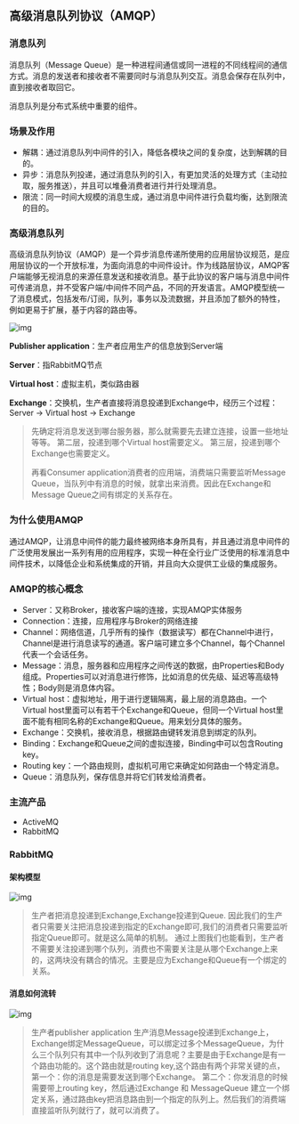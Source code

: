 ## 高级消息队列协议（AMQP）

### 消息队列

消息队列（Message Queue）是一种进程间通信或同一进程的不同线程间的通信方式。消息的发送者和接收者不需要同时与消息队列交互。消息会保存在队列中，直到接收者取回它。

消息队列是分布式系统中重要的组件。

### 场景及作用

- 解耦：通过消息队列中间件的引入，降低各模块之间的复杂度，达到解耦的目的。
- 异步：消息队列投递，通过消息队列的引入，有更加灵活的处理方式（主动拉取，服务推送），并且可以堆叠消费者进行并行处理消息。
- 限流：同一时间大规模的消息生成，通过消息中间件进行负载均衡，达到限流的目的。

### 高级消息队列

高级消息队列协议（AMQP）是一个异步消息传递所使用的应用层协议规范，是应用层协议的一个开放标准，为面向消息的中间件设计。作为线路层协议，AMQP客户端能够无视消息的来源任意发送和接收消息。基于此协议的客户端与消息中间件可传递消息，并不受客户端/中间件不同产品，不同的开发语言。AMQP模型统一了消息模式，包括发布/订阅，队列，事务以及流数据，并且添加了额外的特性，例如更易于扩展，基于内容的路由等。

![img](https://raw.githubusercontent.com/HurleyJames/ImageHosting/master/16c47c799e73e1bf.png)

**Publisher application**：生产者应用生产的信息放到Server端

**Server**：指RabbitMQ节点

**Virtual host**：虚拟主机，类似路由器

**Exchange**：交换机，生产者直接将消息投递到Exchange中，经历三个过程：Server -> Virtual host -> Exchange

> 先确定将消息发送到哪台服务器，那么就需要先去建立连接，设置一些地址等等。 第二层，投递到哪个Virtual host需要定义。 第三层，投递到哪个Exchange也需要定义。
>
> 再看Consumer application消费者的应用端，消费端只需要监听Message Queue，当队列中有消息的时候，就拿出来消费。因此在Exchange和Message Queue之间有绑定的关系存在。

### 为什么使用AMQP

通过AMQP，让消息中间件的能力最终被网络本身所具有，并且通过消息中间件的广泛使用发展出一系列有用的应用程序，实现一种在全行业广泛使用的标准消息中间件技术，以降低企业和系统集成的开销，并且向大众提供工业级的集成服务。

### AMQP的核心概念

- Server：又称Broker，接收客户端的连接，实现AMQP实体服务
- Connection：连接，应用程序与Broker的网络连接
- Channel：网络信道，几乎所有的操作（数据读写）都在Channel中进行，Channel是进行消息读写的通道。客户端可建立多个Channel，每个Channel代表一个会话任务。
- Message：消息，服务器和应用程序之间传送的数据，由Properties和Body组成。Properties可以对消息进行修饰，比如消息的优先级、延迟等高级特性；Body则是消息体内容。
- Virtual host：虚拟地址，用于进行逻辑隔离，最上层的消息路由。一个Virtual host里面可以有若干个Exchange和Queue，但同一个Virtual host里面不能有相同名称的Exchange和Queue。用来划分具体的服务。
- Exchange：交换机，接收消息，根据路由键转发消息到绑定的队列。
- Binding：Exchange和Queue之间的虚拟连接，Binding中可以包含Routing key。
- Routing key：一个路由规则，虚拟机可用它来确定如何路由一个特定消息。
- Queue：消息队列，保存信息并将它们转发给消费者。

### 主流产品

- ActiveMQ
- RabbitMQ                               

### RabbitMQ

#### 架构模型

![img](https://raw.githubusercontent.com/HurleyJames/ImageHosting/master/16c47c799ef7013e.png)

> 生产者把消息投递到Exchange,Exchange投递到Queue. 因此我们的生产者只需要关注把消息投递到指定的Exchange即可,我们的消费者只需要监听指定Queue即可。就是这么简单的机制。 通过上图我们也能看到，生产者不需要关注投递到哪个队列，消费也不需要关注是从哪个Exchange上来的，这两块没有耦合的情况。主要是应为Exchange和Queue有一个绑定的关系。

#### 消息如何流转

![img](https://raw.githubusercontent.com/HurleyJames/ImageHosting/master/16c47c799f0f321e.png)

> 生产者publisher application 生产消息Message投递到Exchange上，Exchange绑定MessageQueue，可以绑定过多个MessageQueue，为什么三个队列只有其中一个队列收到了消息呢？主要是由于Exchange是有一个路由功能的。这个路由就是routing key,这个路由有两个非常关键的点， 第一个：你的消息是需要发送到哪个Exchange。 第二个：你发消息的时候需要带上routing key，然后通过Exchange 和 MessageQueue 建立一个绑定关系，通过路由key把消息路由到一个指定的队列上。然后我们的消费端直接监听队列就行了，就可以消费了。